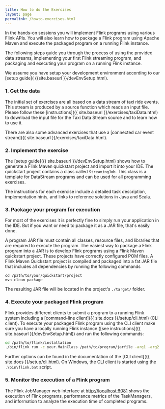 ```yaml
---
title: How to do the Exercises
layout: page
permalink: /howto-exercises.html
---
```


In the hands-on sessions you will implement Flink programs using various Flink APIs. You will also learn how to package a Flink program using Apache Maven and execute the packaged program on a running Flink instance.

The following steps guide you through the process of using the provided data streams, implementing your first Flink streaming program, and packaging and executing your program on a running Flink instance.

We assume you have setup your development environment according to our [setup guide]( {{site.baseurl }}/devEnvSetup.html).

### 1. Get the data

The initial set of exercises are all based on a data stream of taxi ride events. This stream is produced by a source function which reads an input file. Please follow these [instructions]({{ site.baseurl }}/exercises/taxiData.html) to download the input file for the Taxi Data Stream source and to learn how to use it.

There are also some advanced exercises that use a [connected car event stream]({{ site.baseurl }}/exercises/taxiData.html).

### 2. Implement the exercise

The [setup guide]({{ site.baseurl }}/devEnvSetup.html) shows how to generate a Flink Maven quickstart project and import it into your IDE. The quickstart project contains a class called `StreamingJob`. This class is a template for DataStream programs and can be used for all programming exercises.

The instructions for each exercise include a detailed task description, implementation hints, and links to reference solutions in Java and Scala.

### 3. Package your program for execution

For most of the exercises it is perfectly fine to simply run your application in the IDE. But if you want or need to package it as a JAR file, that's easily done.

A program JAR file must contain all classes, resource files, and libraries that are required to execute the program.
The easiest way to package a Flink program into a JAR is to develop Flink programs using a Flink Maven quickstart project. These projects have correctly configured POM files. A Flink Maven Quickstart project is compiled and packaged into a fat JAR file that includes all dependencies by running the following commands

~~~
cd /path/to/your/quickstart/project
mvn clean package
~~~

The resulting JAR file will be located in the project's `./target/` folder.

### 4. Execute your packaged Flink program

Flink provides different clients to submit a program to a running Flink system including a [command-line client]({{ site.docs }}/setup/cli.html) (CLI client). To execute your packaged Flink program using the CLI client make sure you have a locally running Flink instance ([see instructions]({{ site.baseurl }}/devEnvSetup.html)) and run the following commands:

~~~bash
cd /path/to/flink/installation
./bin/flink run -c your.MainClass /path/to/program/jarfile -arg1 -arg2 ...
~~~

Further options can be found in the documentation of the [CLI client]({{ site.docs }}/setup/cli.html). On Windows, the CLI client is started using the `.\bin\flink.bat` script.

### 5. Monitor the execution of a Flink program

The Flink JobManager web interface at [http://localhost:8081](http://localhost:8081) shows the execution of Flink programs, performance metrics of the TaskManagers, and information to analyze the execution time of completed programs.
